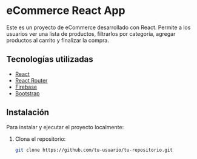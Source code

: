 # eCommerce React App

Este es un proyecto de eCommerce desarrollado con React. Permite a los usuarios ver una lista de productos, filtrarlos por categoría, agregar productos al carrito y finalizar la compra.

## Tecnologías utilizadas

- [React](https://react.dev/)
- [React Router](https://reactrouter.com/en/main)
- [Firebase](https://firebase.google.com/docs)
- [Bootstrap](https://getbootstrap.com/docs/5.3/getting-started/introduction/)

## Instalación

Para instalar y ejecutar el proyecto localmente:

1. Clona el repositorio:
   ```sh
   git clone https://github.com/tu-usuario/tu-repositorio.git
